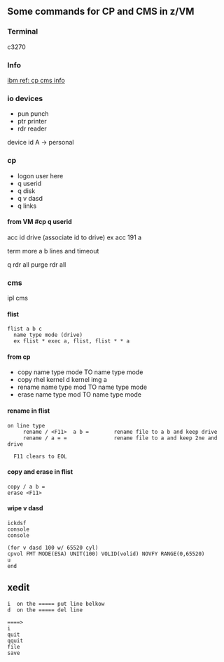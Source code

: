 ## Some commands for CP and CMS in z/VM

### Terminal
c3270 

### Info
[ibm ref: cp cms info](https://www.ibm.com/support/knowledgecenter/SSB27U_6.4.0/com.ibm.zvm.v640.pdf/pdf.htm#zvmoper)

### io devices
* pun   punch
* ptr   printer
* rdr   reader
  
device id A -> personal

### cp 

* logon user here
* q userid
* q disk
* q v dasd
* q links

#### from VM #cp q userid

acc id drive (associate id to drive)
  ex acc 191 a
  
term more a b
  lines and timeout
  
q rdr all
purge rdr all

  
### cms
ipl cms

#### flist
```
flist a b c
  name type mode (drive)
  ex flist * exec a, flist, flist * * a
```

#### from cp
- copy name type mode TO name type mode
- copy rhel kernel d kernel img a
- rename name type mod TO name type mode
- erase name type mod TO name type mode

#### rename in flist
```
on line type
     rename / <F11>  a b =        rename file to a b and keep drive
     rename / a = =               rename file to a and keep 2ne and drive

  F11 clears to EOL
```
#### copy and erase in flist
```
copy / a b =
erase <F11>  
```

#### wipe v dasd
```
ickdsf
console
console

(for v dasd 100 w/ 65520 cyl)
cpvol FMT MODE(ESA) UNIT(100) VOLID(volid) NOVFY RANGE(0,65520)
u
end
```


## xedit
```
i  on the ===== put line belkow
d  on the ===== del line

====>
i
quit
qquit
file
save  
```
